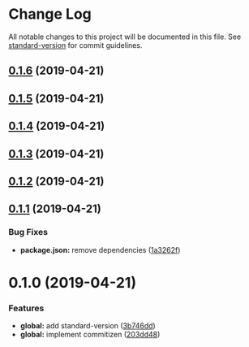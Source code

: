 # Change Log

All notable changes to this project will be documented in this file. See [standard-version](https://github.com/conventional-changelog/standard-version) for commit guidelines.

## [0.1.6](https://github.com/KevinMind/rollup-starter-lib/compare/v0.1.5...v0.1.6) (2019-04-21)



## [0.1.5](https://github.com/KevinMind/rollup-starter-lib/compare/v0.1.4...v0.1.5) (2019-04-21)



## [0.1.4](https://github.com/KevinMind/rollup-starter-lib/compare/v0.1.3...v0.1.4) (2019-04-21)



## [0.1.3](https://github.com/KevinMind/rollup-starter-lib/compare/v0.1.2...v0.1.3) (2019-04-21)



## [0.1.2](https://github.com/KevinMind/rollup-starter-lib/compare/v0.1.1...v0.1.2) (2019-04-21)



## [0.1.1](https://github.com/KevinMind/rollup-starter-lib/compare/v0.1.0...v0.1.1) (2019-04-21)


### Bug Fixes

* **package.json:** remove dependencies ([1a3262f](https://github.com/KevinMind/rollup-starter-lib/commit/1a3262f))



# 0.1.0 (2019-04-21)


### Features

* **global:** add standard-version ([3b746dd](https://github.com/KevinMind/rollup-starter-lib/commit/3b746dd))
* **global:** implement commitizen ([203dd48](https://github.com/KevinMind/rollup-starter-lib/commit/203dd48))
